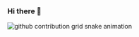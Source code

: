 ### Hi there 👋

<picture>
  <source media="(prefers-color-scheme: dark)" srcset="https://raw.githubusercontent.com/gabrielbfabris/gabrielbfabris/output/github-contribution-grid-snake-dark.svg">
  <source media="(prefers-color-scheme: light)" srcset="https://raw.githubusercontent.com/gabrielbfabris/gabrielbfabris/output/github-contribution-grid-snake.svg">
  <img alt="github contribution grid snake animation" src="https://raw.githubusercontent.com/gabrelbfabris/gabrielbfabris/output/github-contribution-grid-snake.svg">
</picture>
